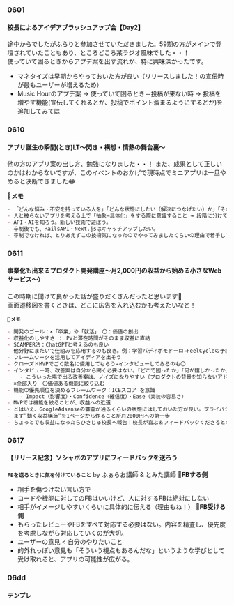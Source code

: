### 0601
#### 校長によるアイデアブラッシュアップ会【Day2】
途中からでしたがふらりと参加させていただきました。59期の方がメインで登壇されていたこともあり、ところどころ某ラジオ風味でした・・！  
使っていて困るときからアプデ案を出す流れが、特に興味深かったです。  

- マネタイズは早期からやっておいた方が良い（リリースしました！の宣伝時が最もユーザーが増えるため）  
- Music Hourのアプデ案 → 使っていて困るとき＝投稿が来ない時 → 投稿を増やす機能(宣伝してくれるとか、投稿でポイント溜まるようにするとか)を追加してみては  

### 0610
#### アプリ誕生の瞬間(とき)LT〜閃き・構想・情熱の舞台裏〜
他の方のアプリ案の出し方、勉強になりました・・！
また、成果として正しいのかはわからないですが、このイベントのおかげで現時点でミニアプリは一旦やめると決断できました😂

**📝メモ**
```md
- 「どんな悩み・不安を持っている人を」「どんな状態にしたい（解決につなげたい）か」「そのためにアプリでできることは何か」
- 人と被らないアプリを考える上で「抽象→具体化」をする際に意識すること → 段階に分けて考える（日常でよく使う機能を挙げる→逆に使うとしたら？を挙げる）
- API・AIを知ろう。新しい技術で遊ぼう。
- 卒制後でも、RailsAPI・Next.jsはキャッチアップしたい。
- 卒制でなければ、とりあえずこの技術気になったのでやってみましたくらいの理由で着手してOK！
```
### 0611
#### 事業化も出来るプロダクト開発講座〜月2,000円の収益から始める小さなWebサービス〜）
この時期に聞けて良かった話が盛りだくさんだったと思います🙏  
画面遷移図を書くときは、どこに広告を入れ込むかも考えたいなと！  

**`📝メモ`**
```md
- 開発のゴール：×「卒業」や「就活」　〇：価値の創出
- 収益化のしやすさ ： PVと滞在時間がそのまま収益に直結
- SCAMPER法：ChatGPTと考えるのも良い
- 他分野にまたいで仕組みを応用するのも良き。例：学習バディポモドーロ→FeelCycleの予約の仕組みを応用している
- フレームワークを活用してアイディアを出そう
- クローズドMVPでごく数名に使用してもらう→インタビューしてみるのも〇
- インタビュー時、改善案は自分から聞く必要はない。「どこで困ったか」「何が嬉しかったか」という聞き方で深掘り。
    - こういった場で出る改善案は、ノイズになりやすい（プロダクトの背景を知らないアドバイスというケースもある）ので。
- ×全部入り　〇価値ある機能に絞り込む
- 機能の優先順位を決めるフレームワーク：ICEスコア を意識
    - Impact（影響度）・Confidence（確信度）・Ease（実装の容易さ）
- MVPでは機能を絞ることが、収益への近道
- とはいえ、GoogleAdsenseの審査が通るくらいの状態にはしておいた方が良い。プライバシーポリシーや独自ドメインなど。
- まず”動く収益構造”を1ページから作ることが月2000円への第一歩
- ちょっとでも収益になったらひさじゅ校長へ報告！校長が喜ぶ＆フィードバックくださるとのこと
```

### 0617
#### 【リリース記念】ソシャポのアプリにフィードバックを送ろう
 **`FBを送るときに気を付けていること`** by ふぁらお講師 & とみた講師
🌟**FBする側**
- 相手を傷つけない言い方で
- コードや機能に対してのFBはいいけど、人に対するFBは絶対にしない
- 相手がイメージしやすいくらいに具体的に伝える（理由もね！）
🌟**FB受ける側**
- もらったレビューやFBをすべて対応する必要はない。内容を精査し、優先度を考慮しながら対応していくのが大切。
- ユーザーの意見 < 自分のやりたいこと
- 的外れっぽい意見も「そういう視点もあるんだな」というような学びとして受け取れると、アプリの可能性が広がる。


### 06dd
#### テンプレ
